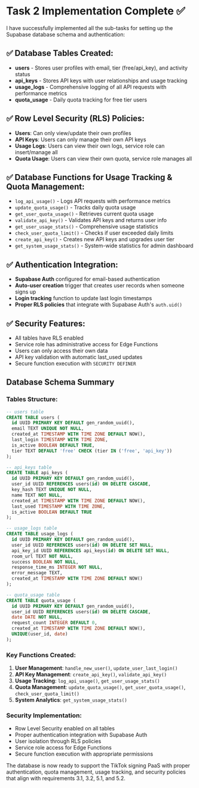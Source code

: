 # Task 2 Implementation Complete ✅

I have successfully implemented all the sub-tasks for setting up the Supabase database schema and authentication:

## ✅ Database Tables Created:
- **users** - Stores user profiles with email, tier (free/api_key), and activity status
- **api_keys** - Stores API keys with user relationships and usage tracking
- **usage_logs** - Comprehensive logging of all API requests with performance metrics
- **quota_usage** - Daily quota tracking for free tier users

## ✅ Row Level Security (RLS) Policies:
- **Users**: Can only view/update their own profiles
- **API Keys**: Users can only manage their own API keys
- **Usage Logs**: Users can view their own logs, service role can insert/manage all
- **Quota Usage**: Users can view their own quota, service role manages all

## ✅ Database Functions for Usage Tracking & Quota Management:
- `log_api_usage()` - Logs API requests with performance metrics
- `update_quota_usage()` - Tracks daily quota usage
- `get_user_quota_usage()` - Retrieves current quota usage
- `validate_api_key()` - Validates API keys and returns user info
- `get_user_usage_stats()` - Comprehensive usage statistics
- `check_user_quota_limit()` - Checks if user exceeded daily limits
- `create_api_key()` - Creates new API keys and upgrades user tier
- `get_system_usage_stats()` - System-wide statistics for admin dashboard

## ✅ Authentication Integration:
- **Supabase Auth** configured for email-based authentication
- **Auto-user creation** trigger that creates user records when someone signs up
- **Login tracking** function to update last login timestamps
- **Proper RLS policies** that integrate with Supabase Auth's `auth.uid()`

## ✅ Security Features:
- All tables have RLS enabled
- Service role has administrative access for Edge Functions
- Users can only access their own data
- API key validation with automatic last_used updates
- Secure function execution with `SECURITY DEFINER`

## Database Schema Summary

### Tables Structure:
```sql
-- users table
CREATE TABLE users (
  id UUID PRIMARY KEY DEFAULT gen_random_uuid(),
  email TEXT UNIQUE NOT NULL,
  created_at TIMESTAMP WITH TIME ZONE DEFAULT NOW(),
  last_login TIMESTAMP WITH TIME ZONE,
  is_active BOOLEAN DEFAULT TRUE,
  tier TEXT DEFAULT 'free' CHECK (tier IN ('free', 'api_key'))
);

-- api_keys table
CREATE TABLE api_keys (
  id UUID PRIMARY KEY DEFAULT gen_random_uuid(),
  user_id UUID REFERENCES users(id) ON DELETE CASCADE,
  key_hash TEXT UNIQUE NOT NULL,
  name TEXT NOT NULL,
  created_at TIMESTAMP WITH TIME ZONE DEFAULT NOW(),
  last_used TIMESTAMP WITH TIME ZONE,
  is_active BOOLEAN DEFAULT TRUE
);

-- usage_logs table
CREATE TABLE usage_logs (
  id UUID PRIMARY KEY DEFAULT gen_random_uuid(),
  user_id UUID REFERENCES users(id) ON DELETE SET NULL,
  api_key_id UUID REFERENCES api_keys(id) ON DELETE SET NULL,
  room_url TEXT NOT NULL,
  success BOOLEAN NOT NULL,
  response_time_ms INTEGER NOT NULL,
  error_message TEXT,
  created_at TIMESTAMP WITH TIME ZONE DEFAULT NOW()
);

-- quota_usage table
CREATE TABLE quota_usage (
  id UUID PRIMARY KEY DEFAULT gen_random_uuid(),
  user_id UUID REFERENCES users(id) ON DELETE CASCADE,
  date DATE NOT NULL,
  request_count INTEGER DEFAULT 0,
  created_at TIMESTAMP WITH TIME ZONE DEFAULT NOW(),
  UNIQUE(user_id, date)
);
```

### Key Functions Created:
1. **User Management**: `handle_new_user()`, `update_user_last_login()`
2. **API Key Management**: `create_api_key()`, `validate_api_key()`
3. **Usage Tracking**: `log_api_usage()`, `get_user_usage_stats()`
4. **Quota Management**: `update_quota_usage()`, `get_user_quota_usage()`, `check_user_quota_limit()`
5. **System Analytics**: `get_system_usage_stats()`

### Security Implementation:
- Row Level Security enabled on all tables
- Proper authentication integration with Supabase Auth
- User isolation through RLS policies
- Service role access for Edge Functions
- Secure function execution with appropriate permissions

The database is now ready to support the TikTok signing PaaS with proper authentication, quota management, usage tracking, and security policies that align with requirements 3.1, 3.2, 5.1, and 5.2.